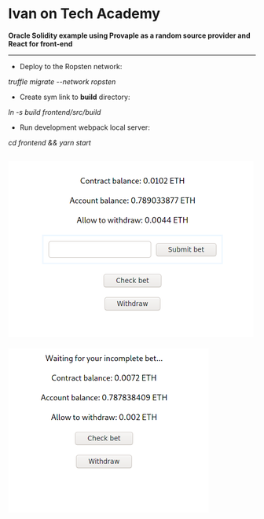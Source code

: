 # Ivan on Tech Academy

__Oracle Solidity example using Provaple as a random source provider and React for front-end__

----

- Deploy to the Ropsten network:

*truffle migrate --network ropsten*

- Create sym link to **build** directory:

*ln -s build frontend/src/build*

- Run development webpack local server:  

*cd frontend && yarn start*

![Image1](showcase/Screenshot_20200511_202420.png)
----
![Image1](showcase/Screenshot_20200511_203324.png)
